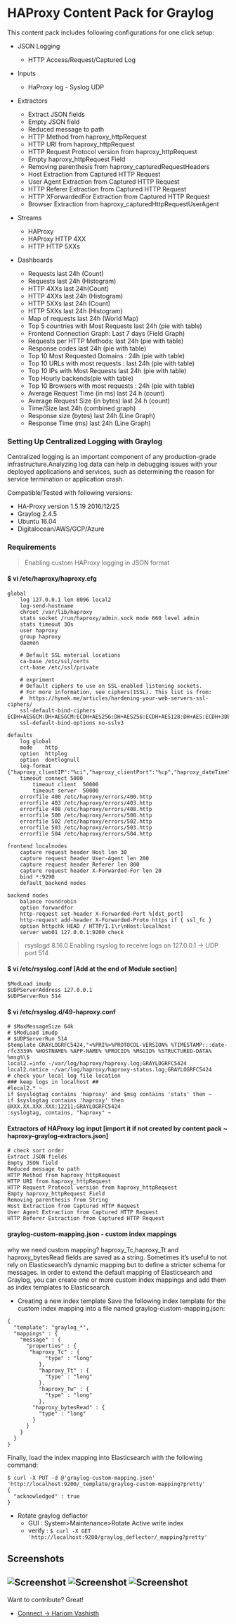 # HAProxy Content Pack for Graylog

This content pack includes following configurations for one click setup:

-  JSON Logging 
    -   HTTP Access/Request/Captured Log

- Inputs 
    - HaProxy log - Syslog UDP

- Extractors
    - Extract JSON fields
    - Empty JSON field 
    - Reduced message to path
    - HTTP Method from haproxy_httpRequest
    - HTTP URI from haproxy_httpRequest
    - HTTP Request Protocol version from haproxy_httpRequest
    - Empty haproxy_httpRequest Field 
    - Removing parenthesis from haproxy_capturedRequestHeaders
    - Host Extraction from Captured HTTP Request
    - User Agent Extraction from Captured HTTP Request
    - HTTP Referer Extraction from Captured HTTP Request
    - HTTP XForwardedFor Extraction from Captured HTTP Request
    - Browser Extraction from haproxy_capturedHttpRequestUserAgent

- Streams
    - HAProxy
    - HAProxy HTTP 4XX
    - HTTP HTTP 5XXs

- Dashboards
    - Requests last 24h (Count)
    - Requests last 24h (Histogram)
    - HTTP 4XXs last 24h(Count)
    - HTTP 4XXs last 24h (Histogram)
    - HTTP 5XXs last 24h (Count)
    - HTTP 5XXs last 24h (Histogram)
    - Map of requests last 24h (World Map)
    - Top 5 countries with Most Requests last 24h (pie with table)
    - Frontend Connection Graph: Last 7 days (Field Graph)
    - Requests per HTTP Methods: last 24h (pie with table)
    - Response codes last 24h (pie with table)
    - Top 10 Most Requested Domains : 24h (pie with table)
    - Top 10 URLs with most requests : last 24h (pie with table)
    - Top 10 IPs with Most Requests last 24h (pie with table)
    - Top Hourly backends(pie with table)
    - Top 10 Browsers with most requests : 24h (pie with table)
    - Average Request Time (in ms) last 24 h (count)
    - Average Request Size (in bytes) last 24 h (count)
    - Time/Size last 24h (combined graph)
    - Response size (bytes) last 24h (Line Graph)
    - Response Time (ms) last 24h (Line Graph)

### Setting Up Centralized Logging with Graylog
Centralized logging is an important component of any production-grade infrastructure.Analyzing log data can help in debugging issues with your deployed applications and services, such as determining the reason for service termination or application crash.

Compatible/Tested with following versions:
- HA-Proxy version 1.5.19 2016/12/25
- Graylog 2.4.5
- Ubuntu 16.04
- Digitalocean/AWS/GCP/Azure

### Requirements
> Enabling custom HAProxy logging in JSON format
#### $ vi /etc/haproxy/haproxy.cfg 
```
global
	log 127.0.0.1 len 8096 local2
    log-send-hostname
	chroot /var/lib/haproxy
	stats socket /run/haproxy/admin.sock mode 660 level admin
	stats timeout 30s
	user haproxy
	group haproxy
	daemon

	# Default SSL material locations
	ca-base /etc/ssl/certs
	crt-base /etc/ssl/private

	# expriment
	# Default ciphers to use on SSL-enabled listening sockets.
	# For more information, see ciphers(1SSL). This list is from:
	#  https://hynek.me/articles/hardening-your-web-servers-ssl-ciphers/
	ssl-default-bind-ciphers ECDH+AESGCM:DH+AESGCM:ECDH+AES256:DH+AES256:ECDH+AES128:DH+AES:ECDH+3DES:DH+3DES:RSA+AESGCM:RSA+AES:RSA+3DES:!aNULL:!MD5:!DSS
	ssl-default-bind-options no-sslv3

defaults
	log	global
	mode	http
	option	httplog
	option	dontlognull
	log-format {"haproxy_clientIP":"%ci","haproxy_clientPort":"%cp","haproxy_dateTime":"%t","haproxy_frontendNameTransport":"%ft","haproxy_backend":"%b","haproxy_serverName":"%s","haproxy_Tw":"%Tw","haproxy_Tc":"%Tc","haproxy_Tt":"%Tt","haproxy_bytesRead":"%B","haproxy_terminationState":"%ts","haproxy_actconn":%ac,"haproxy_FrontendCurrentConn":%fc,"haproxy_backendCurrentConn":%bc,"haproxy_serverConcurrentConn":%sc,"haproxy_retries":%rc,"haproxy_srvQueue":%sq,"haproxy_backendQueue":%bq,"haproxy_backendSourceIP":"%bi","haproxy_backendSourcePort":"%bp","haproxy_statusCode":"%ST","haproxy_serverIP":"%si","haproxy_serverPort":"%sp","haproxy_frontendIP":"%fi","haproxy_frontendPort":"%fp","haproxy_capturedRequestHeaders":"%hr","haproxy_httpRequest":"%r"}
	timeout connect 5000
        timeout client  50000
        timeout server  50000
	errorfile 400 /etc/haproxy/errors/400.http
	errorfile 403 /etc/haproxy/errors/403.http
	errorfile 408 /etc/haproxy/errors/408.http
	errorfile 500 /etc/haproxy/errors/500.http
	errorfile 502 /etc/haproxy/errors/502.http
	errorfile 503 /etc/haproxy/errors/503.http
	errorfile 504 /etc/haproxy/errors/504.http

frontend localnodes
    capture request header Host len 30
    capture request header User-Agent len 200
    capture request header Referer len 800
    capture request header X-Forwarded-For len 20
    bind *:9290
    default_backend nodes

backend nodes
    balance roundrobin
    option forwardfor
    http-request set-header X-Forwarded-Port %[dst_port]
    http-request add-header X-Forwarded-Proto https if { ssl_fc }
    option httpchk HEAD / HTTP/1.1\r\nHost:localhost
    server web01 127.0.0.1:9200 check

```

> rsyslogd 8.16.0 
> Enabling rsyslog to receive logs on 127.0.0.1 -> UDP port 514
#### $ vi /etc/rsyslog.conf [Add at the end of Module section]
```
$ModLoad imudp
$UDPServerAddress 127.0.0.1
$UDPServerRun 514
```
#### $ vi /etc/rsyslog.d/49-haproxy.conf
```
# $MaxMessageSize 64k
# $ModLoad imudp
# $UDPServerRun 514
$template GRAYLOGRFC5424,"<%PRI%>%PROTOCOL-VERSION% %TIMESTAMP:::date-rfc3339% %HOSTNAME% %APP-NAME% %PROCID% %MSGID% %STRUCTURED-DATA% %msg%\$
local2.=info -/var/log/haproxy/haproxy.log;GRAYLOGRFC5424
local2.notice -/var/log/haproxy/haproxy-status.log;GRAYLOGRFC5424
# check your local log file location
### keep logs in localhost ##
#local2.* ~
if $syslogtag contains 'haproxy' and $msg contains 'stats' then ~
if $syslogtag contains 'haproxy' then @XXX.XX.XXX.XXX:12211;GRAYLOGRFC5424
:syslogtag, contains, "haproxy" ~
```

#### Extractors of HAProxy log input [import it if not created by content pack ~ haproxy-graylog-extractors.json]
```
# check sort order
Extract JSON fields
Empty JSON field
Reduced message to path 
HTTP Method from haproxy_httpRequest
HTTP URI from haproxy_httpRequest 
HTTP Request Protocol version from haproxy_httpRequest 
Empty haproxy_httpRequest Field
Removing parenthesis from String
Host Extraction from Captured HTTP Request
User Agent Extraction from Captured HTTP Request
HTTP Referer Extraction from Captured HTTP Request
```

#### graylog-custom-mapping.json - custom index mappings
why we need custom mapping?
haproxy_Tc,haproxy_Tt and haproxy_bytesRead fields are saved as a string.
Sometimes it’s useful to not rely on Elasticsearch’s dynamic mapping but to define a stricter schema for messages.
In order to extend the default mapping of Elasticsearch and Graylog, you can create one or more custom index mappings and add them as index templates to Elasticsearch.
- Creating a new index template
Save the following index template for the custom index mapping into a file named graylog-custom-mapping.json:
```
{
  "template": "graylog_*",
  "mappings" : {
    "message" : {
      "properties" : {
       "haproxy_Tc" : {
            "type" : "long"
          },
          "haproxy_Tt" : {
            "type" : "long"
          },
          "haproxy_Tw" : {
            "type" : "long"
          },
        "haproxy_bytesRead" : {
          "type" : "long"
        }
      }
    }
  }
}
```
Finally, load the index mapping into Elasticsearch with the following command:
```
$ curl -X PUT -d @'graylog-custom-mapping.json' 'http://localhost:9200/_template/graylog-custom-mapping?pretty'
{
  "acknowledged" : true
}
```
- Rotate graylog deflactor
    - GUI : System>Maintenance>Rotate Active write index
    - verify : ``` $ curl -X GET 'http://localhost:9200/graylog_deflector/_mapping?pretty' ```

## Screenshots
![Screenshot](/screenshot0.png?raw=true "Dashboard Screenshot")
![Screenshot](/screenshot1.png?raw=true "Dashboard Screenshot")
![Screenshot](/screenshot2.png?raw=true "Dashboard Screenshot")
----
Want to contribute? Great!
 - [Connect ->  Hariom Vashisth](mailto:vashisth.hariom7@gmail.com)

